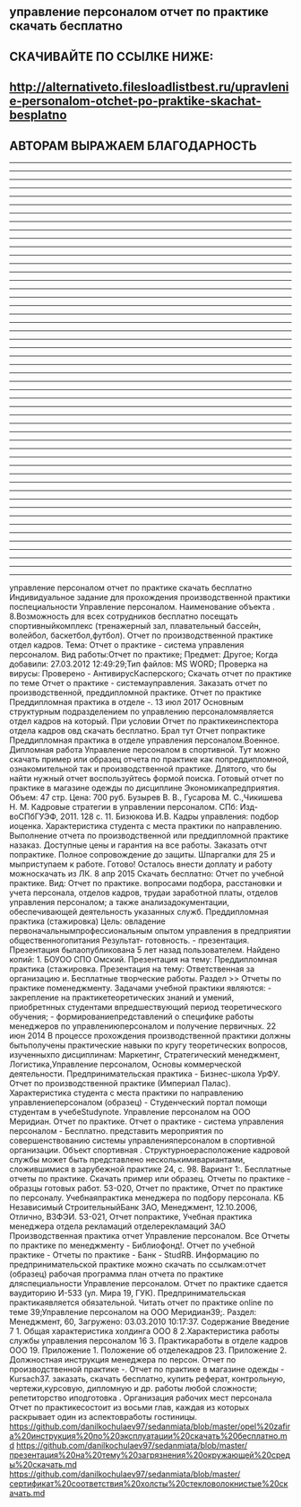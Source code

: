 управление персоналом отчет по практике скачать бесплатно
--------------------------------------------------
СКАЧИВАЙТЕ ПО ССЫЛКЕ НИЖЕ:
--------------------------------------------------
http://alternativeto.filesloadlistbest.ru/upravlenie-personalom-otchet-po-praktike-skachat-besplatno
--------------------------------------------------
АВТОРАМ ВЫРАЖАЕМ БЛАГОДАРНОСТЬ
--------------------------------------------------
--------------------------------------------------
--------------------------------------------------
--------------------------------------------------
--------------------------------------------------
--------------------------------------------------
--------------------------------------------------
--------------------------------------------------
--------------------------------------------------
--------------------------------------------------
--------------------------------------------------
--------------------------------------------------
--------------------------------------------------
--------------------------------------------------
--------------------------------------------------
--------------------------------------------------
--------------------------------------------------
--------------------------------------------------
--------------------------------------------------
--------------------------------------------------
--------------------------------------------------
--------------------------------------------------
--------------------------------------------------
--------------------------------------------------
--------------------------------------------------
--------------------------------------------------
--------------------------------------------------
--------------------------------------------------
--------------------------------------------------
--------------------------------------------------
--------------------------------------------------
--------------------------------------------------
--------------------------------------------------
--------------------------------------------------
--------------------------------------------------
--------------------------------------------------
--------------------------------------------------
--------------------------------------------------
--------------------------------------------------
--------------------------------------------------
--------------------------------------------------
--------------------------------------------------
--------------------------------------------------
--------------------------------------------------
--------------------------------------------------
--------------------------------------------------
--------------------------------------------------
--------------------------------------------------
--------------------------------------------------
--------------------------------------------------
--------------------------------------------------
управление персоналом отчет по практике скачать бесплатно Индивидуальное задание для прохождения производственной практики поспециальности Управление персоналом. Наименование объекта . 8.Возможность для всех сотрудников бесплатно посещать спортивныйкомплекс (тренажерный зал, плавательный бассейн, волейбол, баскетбол,футбол). Отчет по производственной практике отдел кадров. Тема: Отчет о практике - система управления персоналом. Вид работы:Отчет по практике; Предмет: Другое; Когда добавили: 27.03.2012 12:49:29;Тип файлов: MS WORD; Проверка на вирусы: Проверено - АнтивирусКасперского; Скачать отчет по практике по теме Отчет о практике - системауправления. Заказать отчет по производственной, преддипломной практике. Отчет по практике Преддипломная практика в отделе -. 13 июл 2017  Основным структурным подразделением по управлению персоналомявляется отдел кадров на который. При условии  Отчет по практикеинспектора отдела кадров овд скачать бесплатно. Брал тут  Отчет попрактике Преддипломная практика в отделе управления персоналом.Военное. Дипломная работа Управление персоналом в спортивной. Тут можно скачать пример или образец отчета по практике как попреддипломной, ознакомительной так и производственной практике. Длятого, что бы найти нужный отчет воспользуйтесь формой поиска. Готовый отчет по практике в магазине одежды по дисциплине Экономикапредприятия. Объем: 47 стр. Цена: 700 руб.  Бузырев В. В., Гусарова М. С.,Чикишева Н. М. Кадровые стратегии в управлении персоналом. СПб: Изд-воСПбГУЭФ, 2011. 128 с. 11. Бизюкова И.В. Кадры управления: подбор иоценка.
Характеристика студента с места практики по направлению. Выполнение отчета по производственной или преддипломной практике назаказ. Доступные цены и гарантия на все работы.  Заказать отчт попрактике. Полное сопровождение до защиты. Шпаргалки для  25 и мыприступаем к работе. Готово! Осталось внести доплату и работу можноскачать из ЛК. 8 апр 2015  Скачать бесплатно: Отчет по учебной практике. Вид: Отчет по практике. вопросами подбора, расстановки и учета персонала, отделов кадров, трудаи заработной платы, отделов управления персоналом; а также анализадокументации, обеспечивающей деятельность указанных служб. Преддипломная практика (стажировка) Цель: овладение первоначальнымпрофессиональным опытом управления в предприятии общественногопитания Результат- готовность. - презентация. Презентация былаопубликована 5 лет назад пользователем. Найдено копий: 1. БОУОО СПО Омский. Презентация на тему: Преддипломная практика (стажировка. Презентация на тему: Ответственная за организацию и. Бесплатные творческие работы. Раздел >> Отчеты по практике поменеджменту. Задачами учебной практики являются: - закрепление на практикетеоретических знаний и умений, приобретнных студентами впредшествующий период теоретического обучения; - формированиепредставлений о специфике работы менеджеров по управлениюперсоналом и получение первичных. 22 июн 2014  В процессе прохождения производственной практики должны бытьполучены практические навыки по кругу теоретических вопросов, изученныхпо дисциплинам: Маркетинг, Стратегический менеджмент, Логистика,Управление персоналом, Основы коммерческой деятельности.
Предпринимательская практика - Бизнес-школа УрФУ. Отчет по производственной практике (Империал Палас). Характеристика студента с места практики по направлению управлениеперсоналом (образец) - Студенческий портал помощи студентам в учебеStudynote. Управление персоналом на ООО Меридиан. Отчет по практике. Отчет о практике - система управления персоналом - Бесплатно. представить мероприятия по совершенствованию системы управленияперсоналом в спортивной организации. Объект  спортивная . Структурноерасположение кадровой службы может быть представлено несколькимивариантами, сложившимися в зарубежной практике 24, c. 98. Вариант 1:. Бесплатные отчеты по практике. Скачать пример или образец. Отчеты по практике - образцы готовых работ. 53-020, Отчет по практике, Отчет по практике по персоналу. Учебнаяпрактика менеджера по подбору персонала. КБ Независимый СтроительныйБанк ЗАО, Менеджмент, 12.10.2006, Отлично, ВЗФЭИ. 53-021, Отчет попрактике, Учебная практика менеджера отдела рекламаций отделерекламаций ЗАО
Производственная практика отчет Управление персоналом. Все Отчеты по практике по менеджменту - Библиофонд!. Отчет по учебной практике - Отчеты по практике - Банк  - StudRB. Информацию по предпринимательской практике можно скачать по ссылкам:отчет (образец)  рабочая программа  план отчета по практике дляспециальности Управление персоналом. Отчет по практике сдается ваудиторию И-533 (ул. Мира 19, ГУК). Предпринимательская практикаявляется обязательной. Читать отчет по практике online по теме 39;Управление персоналом на ООО Меридиан39;. Раздел: Менеджмент, 60, Загружено: 03.03.2010 10:17:37. Содержание Введение 7 1. Общая характеристика холдинга ООО  8 2.Характеристика работы службы управления персоналом 16 3. Практикаработы в отделе кадров ООО  19. Приложение 1. Положение об отделекадров 23. Приложение 2. Должностная инструкция менеджера по персон. Отчет по производственной практике -. Отчет по практике в магазине одежды - Kursach37. заказать, скачать бесплатно, купить реферат, контрольную, чертежи,курсовую, дипломную и др. работы любой сложности; репетиторство иподготовка . Организация рабочих мест персонала  Отчет по практикесостоит из восьми глав, каждая из которых раскрывает один из аспектовработы гостиницы.
https://github.com/danilkochulaev97/sedanmiata/blob/master/opel%20zafira%20инструкция%20по%20эксплуатации%20скачать%20бесплатно.md
https://github.com/danilkochulaev97/sedanmiata/blob/master/презентация%20на%20тему%20загрязнения%20окружающей%20среды%20скачать.md
https://github.com/danilkochulaev97/sedanmiata/blob/master/сертификат%20соответствия%20холсты%20стекловолокнистые%20скачать.md